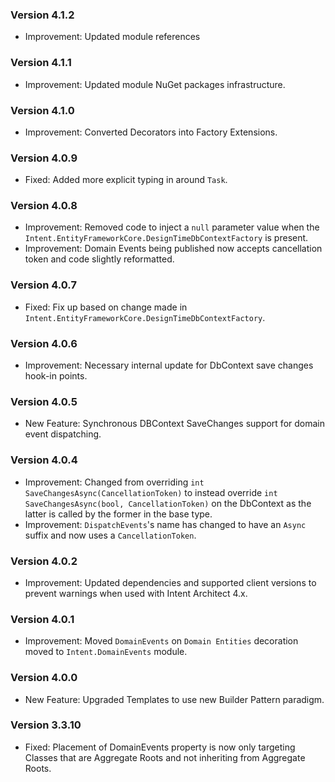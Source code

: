 ### Version 4.1.2

- Improvement: Updated module references

### Version 4.1.1

- Improvement: Updated module NuGet packages infrastructure.

### Version 4.1.0

- Improvement: Converted Decorators into Factory Extensions.

### Version 4.0.9

- Fixed: Added more explicit typing in around `Task`.

### Version 4.0.8

- Improvement: Removed code to inject a `null` parameter value when the `Intent.EntityFrameworkCore.DesignTimeDbContextFactory` is present.
- Improvement: Domain Events being published now accepts cancellation token and code slightly reformatted.

### Version 4.0.7

- Fixed: Fix up based on change made in `Intent.EntityFrameworkCore.DesignTimeDbContextFactory`.

### Version 4.0.6

- Improvement: Necessary internal update for DbContext save changes hook-in points.

### Version 4.0.5

- New Feature: Synchronous DBContext SaveChanges support for domain event dispatching.

### Version 4.0.4

- Improvement: Changed from overriding `int SaveChangesAsync(CancellationToken)` to instead override `int SaveChangesAsync(bool, CancellationToken)` on the DbContext as the latter is called by the former in the base type.
- Improvement: `DispatchEvents`'s name has changed to have an `Async` suffix and now uses a `CancellationToken`.

### Version 4.0.2

- Improvement: Updated dependencies and supported client versions to prevent warnings when used with Intent Architect 4.x.

### Version 4.0.1

- Improvement: Moved `DomainEvents` on `Domain Entities` decoration moved to `Intent.DomainEvents` module.


### Version 4.0.0

- New Feature: Upgraded Templates to use new Builder Pattern paradigm.

### Version 3.3.10

- Fixed: Placement of DomainEvents property is now only targeting Classes that are Aggregate Roots and not inheriting from Aggregate Roots.
